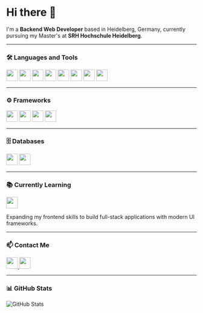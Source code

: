 # Hi there 👋  
I'm a **Backend Web Developer** based in Heidelberg, Germany, currently pursuing my Master's at **SRH Hochschule Heidelberg**.

---

### 🛠️ Languages and Tools

<p>
  <img src="https://img.shields.io/badge/-Java-007396?logo=java&logoColor=white" height="30"/>
  <img src="https://img.shields.io/badge/-HTML5-E34F26?logo=html5&logoColor=white" height="30"/>
  <img src="https://img.shields.io/badge/-CSS3-1572B6?logo=css3&logoColor=white" height="30"/>
  <img src="https://img.shields.io/badge/-JavaScript-F7DF1E?logo=javascript&logoColor=black" height="30"/>
  <img src="https://img.shields.io/badge/-Git-F05032?logo=git&logoColor=white" height="30"/>
  <img src="https://img.shields.io/badge/-Postman-FF6C37?logo=postman&logoColor=white" height="30"/>
  <img src="https://img.shields.io/badge/-Microservices-FF6C37?logo=microgen&logoColor=white" height="30"/>
  <img src="https://img.shields.io/badge/-Docker-2496ED?logo=docker&logoColor=white" height="30"/>
</p>

---

### ⚙️ Frameworks

<p>
  <img src="https://img.shields.io/badge/-Spring%20Boot-6DB33F?logo=springboot&logoColor=white" height="30"/>
  <img src="https://img.shields.io/badge/-Vue.js-4FC08D?logo=vue.js&logoColor=white" height="30"/>
  <img src="https://img.shields.io/badge/-Tailwind%20CSS-38B2AC?logo=tailwind-css&logoColor=white" height="30"/>
  <img src="https://img.shields.io/badge/-JUnit%205-25A162?logo=junit5&logoColor=white" height="30"/>
</p>

---

### 🗄️ Databases

<p>
  <img src="https://img.shields.io/badge/-MySQL-4479A1?logo=mysql&logoColor=white" height="30"/>
  <img src="https://img.shields.io/badge/-MongoDB-47A248?logo=mongodb&logoColor=white" height="30"/>
</p>

---

### 📚 Currently Learning

<p>
  <img src="https://img.shields.io/badge/-React-61DAFB?logo=react&logoColor=black" height="30"/>
</p>
<p>Expanding my frontend skills to build full-stack applications with modern UI frameworks.</p>

---

### 📫 Contact Me

<p>
  <a href="https://www.linkedin.com/in/pramukh-prakash">
    <img src="https://img.shields.io/badge/-LinkedIn-blue?logo=linkedin" height="30"/>
  </a>
  <a href="mailto:pramukhp35@gmail.com">
    <img src="https://img.shields.io/badge/-Gmail-red?logo=gmail" height="30"/>
  </a>
</p>

---

### 📊 GitHub Stats

![GitHub Stats](https://github-readme-stats.vercel.app/api?username=PramukhPrakash17&show_icons=true&theme=radical)
